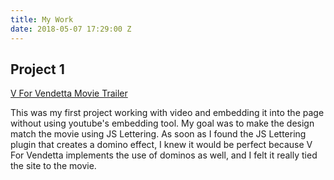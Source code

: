 ```yaml
---
title: My Work
date: 2018-05-07 17:29:00 Z
---
```


## Project 1

[V For Vendetta Movie Trailer](https://esalladay.github.io/vforvendetta/)

This was my first project working with video and embedding it into the page without using youtube's embedding tool. My goal was to make the design match the movie using JS Lettering. As soon as I found the JS Lettering plugin that creates a domino effect, I knew it would be perfect because V For Vendetta implements the use of dominos as well, and I felt it really tied the site to the movie.